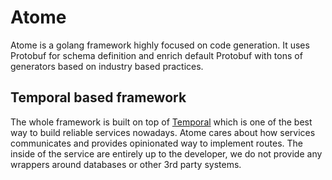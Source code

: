 # Atome

Atome is a golang framework highly focused on code generation. It uses Protobuf for schema definition and enrich default Protobuf with tons of generators 
based on industry based practices.


## Temporal based framework

The whole framework is built on top of [Temporal](https://temporal.io) which is one of the best way to build reliable services nowadays.
Atome cares about how services communicates and provides opinionated way to implement routes. The inside of the service are entirely up to the developer, we do not provide any wrappers around databases or other 3rd party systems.
